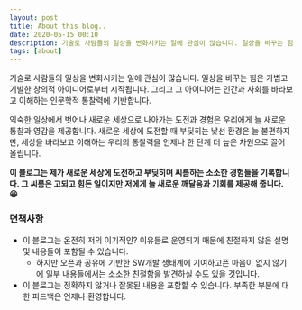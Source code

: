 ```yaml
---
layout: post
title: About this blog..
date: 2020-05-15 00:10
description: 기술로 사람들의 일상을 변화시키는 일에 관심이 많습니다. 일상을 바꾸는 힘은 가볍고 기발한 창의적 아이디어로부터 시작됩니다. 그리고 그 아이디어는 인간과 사회를 바라보고 이해하는 인문학적 통찰력에 기반합니다.
tags: [about]
---
```


기술로 사람들의 일상을 변화시키는 일에 관심이 많습니다. 일상을 바꾸는 힘은 가볍고 기발한 창의적 아이디어로부터 시작됩니다. 그리고 그 아이디어는 인간과 사회를 바라보고 이해하는 인문학적 통찰력에 기반합니다.

익숙한 일상에서 벗어나 새로운 세상으로 나아가는 도전과 경험은 우리에게 늘 새로운 통찰과 영감을 제공합니다. 새로운 세상에 도전할 때 부딪히는 낯선 환경은 늘 불편하지만, 세상을 바라보고 이해하는 우리의 통찰력을 언제나 한 단계 더 높은 차원으로 끌어 올립니다.

**이 블로그는 제가 새로운 세상에 도전하고 부딪히며 씨름하는 소소한 경험들을 기록합니다. 그 씨름은 고되고 힘든 일이지만 저에게 늘 새로운 깨달음과 기회를 제공해 줍니다. 😀**

### 면책사항

- 이 블로그는 온전히 저의 이기적인? 이유들로 운영되기 때문에 친절하지 않은 설명 및 내용들이 포함될 수 있습니다.
  - 하지만 오픈과 공유에 기반한 SW개발 생태계에 기여하고픈 마음이 없지 않기에 일부 내용들에서는 소소한 친절함을 발견하실 수도 있을 것입니다.
- 이 블로그는 정확하지 않거나 잘못된 내용을 포함할 수 있습니다. 부족한 부분에 대한 피드백은 언제나 환영합니다.
